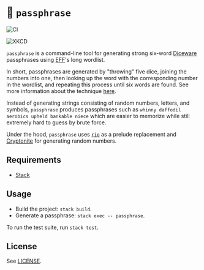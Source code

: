 # 🔐 `passphrase`
![CI](https://github.com/majjoha/passphrase/workflows/CI/badge.svg)

![XKCD](https://imgs.xkcd.com/comics/password_strength.png)

`passphrase` is a command-line tool for generating strong six-word
[Diceware](https://en.m.wikipedia.org/wiki/Diceware) passphrases using
[EFF](https://www.eff.org/)'s long wordlist.

In short, passphrases are generated by "throwing" five dice, joining the numbers
into one, then looking up the word with the corresponding number in the
wordlist, and repeating this process until six words are found. See more
information about the technique [here](https://www.eff.org/dice).

Instead of generating strings consisting of random numbers, letters, and
symbols, `passphrase` produces passphrases such as `whinny daffodil aerobics
upheld bankable niece` which are easier to memorize while still extremely hard
to guess by brute force.

Under the hood, `passphrase` uses
[`rio`](https://github.com/commercialhaskell/rio) as a prelude replacement and
[Cryptonite](https://github.com/haskell-crypto/cryptonite) for generating random
numbers.

## Requirements
* [Stack](https://docs.haskellstack.org/en/stable/README/)

## Usage
* Build the project: `stack build`.
* Generate a passphrase: `stack exec -- passphrase`.

To run the test suite, run `stack test`.

## License
See [LICENSE](./LICENSE).

